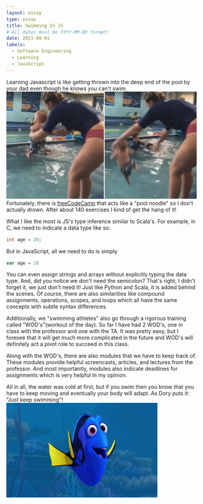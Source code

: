 ```yaml
---
layout: essay
type: essay
title: Swimming In JS 
# All dates must be YYYY-MM-DD format!
date: 2021-09-01
labels:
  - Software Engineering
  - Learning
  - JavaScript
---
```


  Learning Javascript is like getting thrown into the deep end of the pool by your dad even though he knows you can't swim. 
<img class="ui medium right floated image" src="../images/babytoss.jpg">
Fortunately, there is [freeCodeCamp](https://www.freecodecamp.org/learn/javascript-algorithms-and-data-structures/) that acts like a "pool noodle" so I don't actually drown. After about 140 exercises I kind of get the hang of it! 

  What I like the most is JS's type inference similar to Scala's. For example, in C, we need to indicate a data type like so: 
```C
int age = 20;
``` 

But in JavaScript, all we need to do is simply
```JavaScript
var age = 20
```

You can even assign strings and arrays without explicitly typing the data type. And, did you notice we don't need the semicolon? That's right, I didn't forget it, we just don't need it! Just like Python and Scala, it is added behind the scenes. Of course, there are also similarities like compound assignments, operations, scopes, and loops which all have the same concepts with subtle syntax differences.

Additionally, we "swimming athletes" also go through a rigorous training called "WOD's"(workout of the day). So far I have had 2 WOD's, one in class with the professor and one with the TA. It was pretty easy, but I foresee that it will get much more complicated in the future and WOD's will definitely act a pivot role to succeed in this class. 

Along with the WOD's, there are also modules that we have to keep track of. These modules provide helpful screencasts, articles, and lectures from the professor. And most importantly, modules also indicate deadlines for assignments which is very helpful in my opinion.

All in all, the water was cold at first, but if you swim then you know that you have to keep moving and eventually your body will adapt. As Dory puts it: "Just keep swimming"! 
<img class="center aligned" src="../images/dory.jpeg" width="400" height="250">
